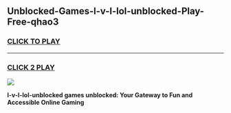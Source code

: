 
## Unblocked-Games-l-v-l-lol-unblocked-Play-Free-qhao3
<h3>
<a href="https://premium76.site?title=l-v-l-lol-unblocked&ref=18A1">CLICK TO PLAY</a></h3>
<hr>

<h3>
<a href="https://premium76.site?title=l-v-l-lol-unblocked&ref=18A1">CLICK 2 PLAY</a>
  
</h3>

<a href="https://premium76.site?title=l-v-l-lol-unblocked&ref=18A1"><img src="https://clearcache.store/games.png"></a>


**l-v-l-lol-unblocked games unblocked: Your Gateway to Fun and Accessible Online Gaming**
